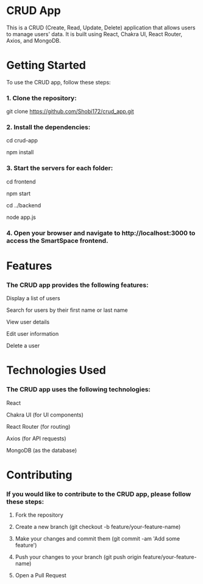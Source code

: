 # CRUD App 


 This is a CRUD (Create, Read, Update, Delete) application that allows users to manage users' data. It is built using React, Chakra UI, React Router, Axios, and MongoDB.

# Getting Started

To use the CRUD app, follow these steps:

### 1. Clone the repository:


git clone https://github.com/Shobi172/crud_app.git



### 2. Install the dependencies:



cd crud-app

npm install



### 3. Start the servers for each folder:


cd frontend

npm start


cd ../backend

node app.js




### 4. Open your browser and navigate to http://localhost:3000 to access the SmartSpace frontend.


# Features

### The CRUD app provides the following features:


Display a list of users

Search for users by their first name or last name

View user details

Edit user information

Delete a user


# Technologies Used

### The CRUD app uses the following technologies:


React

Chakra UI (for UI components)

React Router (for routing)

Axios (for API requests)

MongoDB (as the database)


# Contributing

### If you would like to contribute to the CRUD app, please follow these steps:

1. Fork the repository

2. Create a new branch (git checkout -b feature/your-feature-name)

3. Make your changes and commit them (git commit -am 'Add some feature')

4. Push your changes to your branch (git push origin feature/your-feature-name)

5. Open a Pull Request
